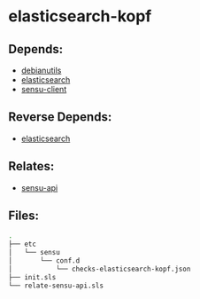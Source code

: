 # elasticsearch-kopf

## Depends:

  -  [debianutils](/salt/debianutils)
  -  [elasticsearch](/salt/elasticsearch)
  -  [sensu-client](/salt/sensu-client)

## Reverse Depends:

  -  [elasticsearch](/salt/elasticsearch)

## Relates:

  -  [sensu-api](/salt/sensu-api)

## Files:

```bash
.
├── etc
│   └── sensu
│       └── conf.d
│           └── checks-elasticsearch-kopf.json
├── init.sls
└── relate-sensu-api.sls
```
